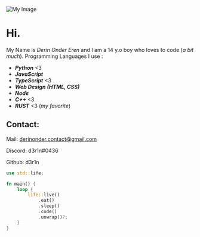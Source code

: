 ![My Image](https://i.ibb.co/P49M3xb/Frame-1-Background-1.png)

# **Hi.**

My Name is *Derin Onder Eren* and I am a 14 y.o boy who loves to code (*a bit much*).
Programming Languages I use :

 - ***Python*** <3
 - ***JavaScript***
 - ***TypeScript*** <3
 -  ***Web Design (HTML, CSS)***
 -  ***Node***
 -  ***C++*** <3 
 - ***RUST*** <3 (*my favorite*)



##  **Contact**:
Mail: derinonder.contact@gmail.com

Discord: d3r1n#0436

Github: d3r1n

```rust
use std::life;

fn main() {
	loop {
		life::live()
			.eat()
			.sleep()
			.code()
			.unwrap()?;
	}
}
```
